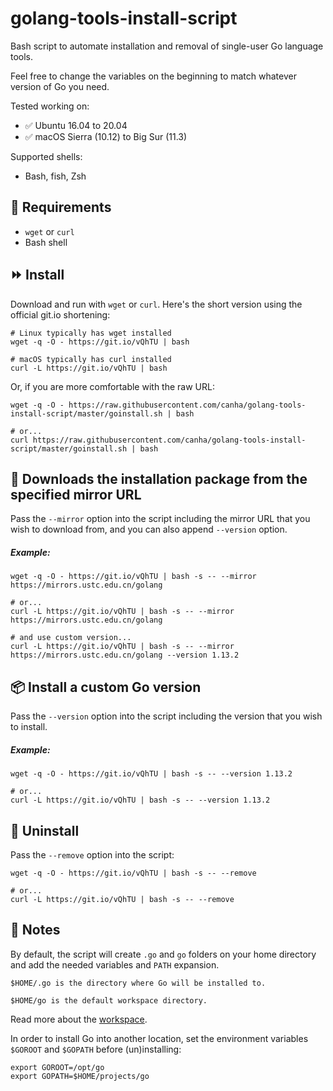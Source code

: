# golang-tools-install-script

Bash script to automate installation and removal of single-user Go language tools.

Feel free to change the variables on the beginning to match whatever version of Go you need.

Tested working on:

* :white_check_mark: Ubuntu 16.04 to 20.04
* :white_check_mark: macOS Sierra (10.12) to Big Sur (11.3)

Supported shells:
* Bash, fish, Zsh

## :hammer: Requirements
* `wget` or `curl`
* Bash shell

## :fast_forward: Install

Download and run with `wget` or `curl`. Here's the short version using the official git.io shortening:

```shell
# Linux typically has wget installed
wget -q -O - https://git.io/vQhTU | bash

# macOS typically has curl installed
curl -L https://git.io/vQhTU | bash
```

Or, if you are more comfortable with the raw URL:
```shell
wget -q -O - https://raw.githubusercontent.com/canha/golang-tools-install-script/master/goinstall.sh | bash

# or...
curl https://raw.githubusercontent.com/canha/golang-tools-install-script/master/goinstall.sh | bash
```

## :dvd: Downloads the installation package from the specified mirror URL

Pass the `--mirror` option into the script including the mirror URL that you wish to download from, and you can also append `--version` option.

##### Example:

```shell
wget -q -O - https://git.io/vQhTU | bash -s -- --mirror https://mirrors.ustc.edu.cn/golang

# or...
curl -L https://git.io/vQhTU | bash -s -- --mirror https://mirrors.ustc.edu.cn/golang

# and use custom version...
curl -L https://git.io/vQhTU | bash -s -- --mirror https://mirrors.ustc.edu.cn/golang --version 1.13.2
```

## :package: Install a custom Go version

Pass the `--version` option into the script including the version that you wish to install.

##### Example:

```shell
wget -q -O - https://git.io/vQhTU | bash -s -- --version 1.13.2

# or...
curl -L https://git.io/vQhTU | bash -s -- --version 1.13.2
```

## :no_entry_sign: Uninstall

Pass the `--remove` option into the script:

```shell
wget -q -O - https://git.io/vQhTU | bash -s -- --remove

# or...
curl -L https://git.io/vQhTU | bash -s -- --remove
```

## :pencil: Notes

By default, the script will create `.go` and `go` folders on your home directory and add the needed variables and `PATH` expansion.

`$HOME/.go is the directory where Go will be installed to.`

`$HOME/go is the default workspace directory.`

Read more about the [workspace](http://golang.org/doc/code.html).

In order to install Go into another location, set the environment variables `$GOROOT` and `$GOPATH` before (un)installing:

```shell
export GOROOT=/opt/go
export GOPATH=$HOME/projects/go
```
